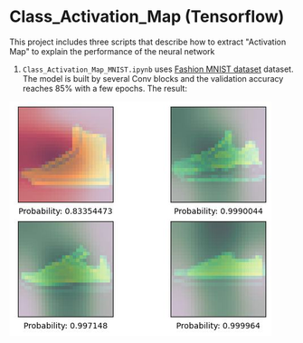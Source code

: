 # Class_Activation_Map (Tensorflow)
This project includes three scripts that describe how to extract "Activation Map" to explain the performance of the neural network

1. `Class_Activation_Map_MNIST.ipynb` uses [Fashion MNIST dataset](https://github.com/zalandoresearch/fashion-mnist) dataset.<br>
The model is built by several Conv blocks and the validation accuracy reaches 85% with a few epochs. The result:
<img src="./mnist.jpg">

